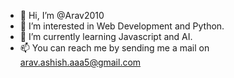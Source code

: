- 👋 Hi, I’m @Arav2010
- 👀 I’m interested in Web Development and Python.
- 🌱 I’m currently learning Javascript and AI.
- 📫 You can reach me by sending me a mail on arav.ashish.aaa5@gmail.com

<!---
Arav2010/Arav2010 is a ✨ special ✨ repository because its `README.md` (this file) appears on your GitHub profile.
You can click the Preview link to take a look at your changes.
--->
